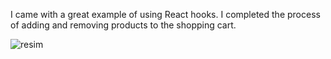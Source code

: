 I came with a great example of using React hooks. I completed the process of adding and removing products to the shopping cart.

![resim](./sepet.gif)
